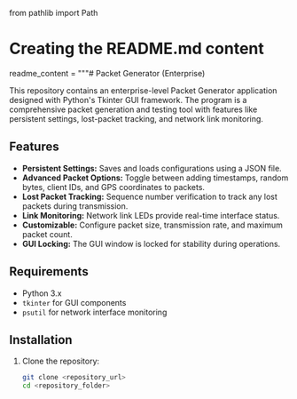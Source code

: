 from pathlib import Path

# Creating the README.md content
readme_content = """# Packet Generator (Enterprise)

This repository contains an enterprise-level Packet Generator application designed with Python's Tkinter GUI framework. The program is a comprehensive packet generation and testing tool with features like persistent settings, lost-packet tracking, and network link monitoring.

## Features
- **Persistent Settings:** Saves and loads configurations using a JSON file.
- **Advanced Packet Options:** Toggle between adding timestamps, random bytes, client IDs, and GPS coordinates to packets.
- **Lost Packet Tracking:** Sequence number verification to track any lost packets during transmission.
- **Link Monitoring:** Network link LEDs provide real-time interface status.
- **Customizable:** Configure packet size, transmission rate, and maximum packet count.
- **GUI Locking:** The GUI window is locked for stability during operations.

## Requirements
- Python 3.x
- `tkinter` for GUI components
- `psutil` for network interface monitoring

## Installation
1. Clone the repository:
   ```bash
   git clone <repository_url>
   cd <repository_folder>

